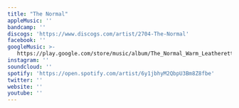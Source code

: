 ```yaml
---
title: "The Normal"
appleMusic: ''
bandcamp: ''
discogs: 'https://www.discogs.com/artist/2704-The-Normal'
facebook: ''
googleMusic: >-
   https://play.google.com/store/music/album/The_Normal_Warm_Leatherette?id=Bpjhtrtungrrsyyuwl55fwipqru
instagram: ''
soundcloud: ''
spotify: 'https://open.spotify.com/artist/6y1jbhyM2QbpU3Bm8Z8fbe'
twitter: ''
website: ''
youtube: ''
---
```

